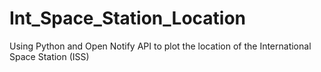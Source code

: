 # Int_Space_Station_Location
Using Python and Open Notify API to plot the location of the International Space Station (ISS)
